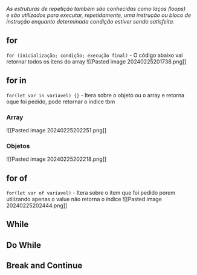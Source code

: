 *As estruturas de repetição também são conhecidas como laços (loops) e são utilizados para executar, repetidamente, uma instrução ou bloco de instrução enquanto determinada condição estiver sendo satisfeita.*
## for
`for (inicialização; condição; execução final)` - O código abaixo vai retornar todos os itens do array
![[Pasted image 20240225201738.png]]



## for in
`for(let var in variavel) {}` - Itera sobre o objeto ou o array e retorna oque foi pedido, pode retornar o índice tbm

### Array
![[Pasted image 20240225202251.png]]

### Objetos
![[Pasted image 20240225202218.png]]


## for of
`for(let var of variavel)` - Itera sobre o item que foi pedido porem utilizando apenas o value não retorna o índice
![[Pasted image 20240225202444.png]]

## While



## Do While



## Break and Continue
